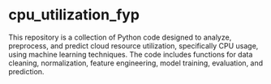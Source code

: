 # cpu_utilization_fyp
This repository is a collection of Python code designed to analyze, preprocess, and predict cloud resource utilization, specifically CPU usage, using machine learning techniques. The code includes functions for data cleaning, normalization, feature engineering, model training, evaluation, and prediction. 
